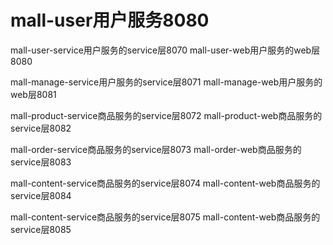 
# mall-user用户服务8080
mall-user-service用户服务的service层8070
mall-user-web用户服务的web层8080


mall-manage-service用户服务的service层8071
mall-manage-web用户服务的web层8081

mall-product-service商品服务的service层8072
mall-product-web商品服务的service层8082

mall-order-service商品服务的service层8073
mall-order-web商品服务的service层8083

mall-content-service商品服务的service层8074
mall-content-web商品服务的service层8084

mall-content-service商品服务的service层8075
mall-content-web商品服务的service层8085